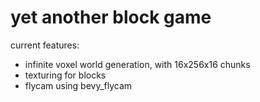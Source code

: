 # yet another block game

current features:
  - infinite voxel world generation, with 16x256x16 chunks
  - texturing for blocks
  - flycam using bevy_flycam
